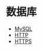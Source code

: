 # 数据库

* [MySQL](/chapters/network/tcp_ip.md)
* [HTTP](/chapters/network/http.md)
* [HTTPS](/chapters/network/https.md)
